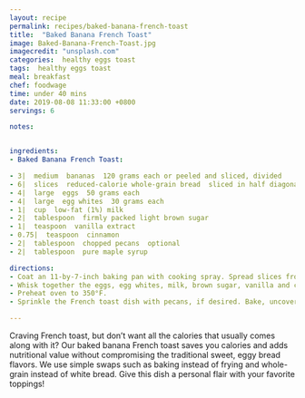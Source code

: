 ```yaml
---
layout: recipe
permalink: recipes/baked-banana-french-toast
title:  "Baked Banana French Toast"
image: Baked-Banana-French-Toast.jpg
imagecredit: "unsplash.com"
categories:  healthy eggs toast
tags:  healthy eggs toast
meal: breakfast
chef: foodwage
time: under 40 mins
date: 2019-08-08 11:33:00 +0800
servings: 6

notes:


ingredients:
- Baked Banana French Toast:

- 3|  medium  bananas  120 grams each or peeled and sliced, divided
- 6|  slices  reduced-calorie whole-grain bread  sliced in half diagonally
- 4|  large  eggs  50 grams each
- 4|  large  egg whites  30 grams each
- 1|  cup  low-fat (1%) milk
- 2|  tablespoon  firmly packed light brown sugar
- 1|  teaspoon  vanilla extract
- 0.75|  teaspoon  cinnamon
- 2|  tablespoon  chopped pecans  optional
- 2|  tablespoon  pure maple syrup

directions:
- Coat an 11-by-7-inch baking pan with cooking spray. Spread slices from 2 bananas evenly in the bottom; layer the bread on top, overlapping as necessary. Arrange the remaining bananas on top of the bread.
- Whisk together the eggs, egg whites, milk, brown sugar, vanilla and cinnamon in a medium bowl. Pour the egg mixture over the bread, covering it and pushing the slices down so they are coated. Cover and refrigerate for at least 1 hour or up to 1 day.
- Preheat oven to 350°F.
- Sprinkle the French toast dish with pecans, if desired. Bake, uncovered, for 30 minutes, or until puffed and light golden brown. Cool 5 minutes before serving. Drizzle each serving with 1 teaspoon maple syrup.

---
```


Craving French toast, but don’t want all the calories that usually comes along with it? Our baked banana French toast saves you calories and adds nutritional value without compromising the traditional sweet, eggy bread flavors. We use simple swaps such as baking instead of frying and whole-grain instead of white bread. Give this dish a personal flair with your favorite toppings!